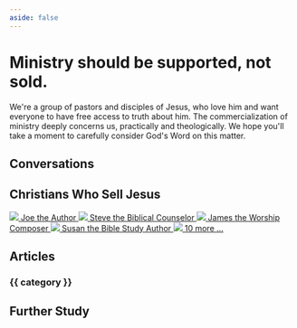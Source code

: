 ```yaml
---
aside: false
---
```


<script lang='ts' setup>

import {data as articles} from './articles.data'


// Group articles by category
// NOTE Main categories/articles hard-coded to preserve order, but more may be added (to end)
const categories = {
    "Freely Give": ['freely-give'],
    "Theology": ['commerce-condemned', 'biblical-funding', 'colabor', 'defining-ministry'],
    "Application": ['should-preachers-be-paid', 'paying-pastors', 'covering-costs', 'biblical-counseling', 'counseling-fees', 'ads'],
    "Licensing & Copyright": ['copyright-jesus-command-to-freely-give', 'copyright-and-the-bible', 'letting-go'],
    "Specific Passages": ['selling-truth', 'temple-cleansing', '1cor9', '1cor9-authority', 'commercializing-gods-word'],
    "Specific Ministries": ['bible-publishers', 'worship-tax', 'acbc'],
    "History": ['simony'],
    "Responses": [],
}

for (const article of articles){

    // Ignore if no category
    const category = article.frontmatter.category
    if (!category){
        continue
    }

    // Add category if it hasn't been hard-coded (for order) yet
    if (! (category in categories)){
        categories[category] = []
    }

    // Add article
    const article_id = article.url.split('/').pop()
    if (!categories[category].includes(article_id)){
        categories[category].push(article_id)
    }
}

</script>

<style lang='sass' scoped>

@media (min-width: 1300px)
    .categories, .conversations, .study
        display: grid
        grid-template-columns: 1fr 1fr
        column-gap: 48px

.profiles
    display: flex
    justify-content: space-around
    margin-top: 24px

    a
        flex-grow: 1
        flex-basis: 0
        display: flex
        flex-direction: column
        align-items: center
        text-align: center
        img
            width: 120px
            height: 120px
            border-radius: 50%
            object-fit: cover
            margin-bottom: 12px

    @media (max-width: 800px)
        a
            font-size: 14px
            line-height: 1.25
            img
                width: 60px
                height: 60px

.categories
    h3
        text-transform: uppercase
        background-color: hsl(50, 100%, 50%, 0.25)
        padding: 8px
        border-radius: 4px

</style>


# Ministry should be supported, not sold.
We're a group of pastors and disciples of Jesus, who love him and want everyone to have free access to truth about him. The commercialization of ministry deeply concerns us, practically and theologically. We hope you'll take a moment to carefully consider God's Word on this matter.

## Conversations

<div class='conversations'>
    <FeaturePreview url='/learn/conversations' image='/_assets/learn/conversations.jpg'
        title="Conversations about Selling Jesus" desc="Learn more about foundational issues around the Jesus-trade through a series of conversations between Tim and his pastor."></FeaturePreview>
    <FeaturePreview url='/learn/corinthians' image='/_assets/learn/corinthians.jpg'
        title="Conversations between Paul and the Corinthians" desc="Follow the flow of Paul's teaching on finance to the Corinthians across his letters to them."></FeaturePreview>
</div>


## Christians Who Sell Jesus

<div class='profiles'>
    <a href='/learn/profiles#joe-the-author'>
        <img src='/media/joe-the-author.jpg'>
        Joe the Author
    </a>
    <a href='/learn/profiles#steve-the-biblical-counselor'>
        <img src='/media/steve-the-biblical-counselor.jpg'>
        Steve the Biblical Counselor
    </a>
    <a href='/learn/profiles#james-the-worship-composer'>
        <img src='/media/james-the-worship-composer.jpg'>
        James the Worship Composer
    </a>
    <a href='/learn/profiles#susan-the-bible-study-author'>
        <img src='/media/susan.jpg'>
        Susan the Bible Study Author
    </a>
    <a href='/learn/profiles'>
        <img src='/_assets/learn/profiles.jpg'>
        10 more ...
    </a>
</div>


## Articles

<div class='categories'>
    <div v-for='[category, articles] in Object.entries(categories)'>
        <h3>{{ category }}</h3>
        <ArticlePreview v-for='(article, i) of articles' :id='article' :short='i !== 0'></ArticlePreview>
    </div>
</div>


## Further Study
<div class='study'>
    <FeaturePreview url='/learn/objections' image='/_assets/learn/objections.jpg'
        title="Common Objections" desc="Have your concerns answered."></FeaturePreview>
    <FeaturePreview url='/learn/resources' image='/_assets/learn/resources.jpg'
        title="Books and Other Resources" desc="Dive deeper into the historical, practical, exegetical, and theological matters related to the commercialization of Christianity."></FeaturePreview>
</div>

&nbsp;

<div style='text-align: center;'>
    <VPButton href="/act" text="Take Action"></VPButton>
</div>
